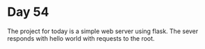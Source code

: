# Day 54
The project for today is a simple web server using flask. The sever responds with hello world with requests to the root.